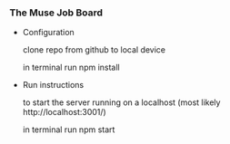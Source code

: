 ### The Muse Job Board

* Configuration

  clone repo from github to local device

  in terminal run npm install
  
* Run instructions

  to start the server running on a localhost (most likely http://localhost:3001/)

  in terminal run npm start
